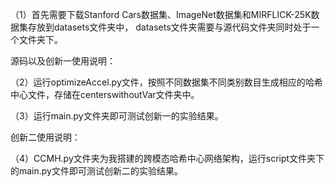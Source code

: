 （1）首先需要下载Stanford Cars数据集、ImageNet数据集和MIRFLICK-25K数据集存放到datasets文件夹中，
datasets文件夹需要与源代码文件夹同时处于一个文件夹下。

源码以及创新一使用说明：

（2）运行optimizeAccel.py文件，按照不同数据集不同类别数目生成相应的哈希中心文件，存储在centerswithoutVar文件夹中。

（3）运行main.py文件夹即可测试创新一的实验结果。

创新二使用说明：

（4）CCMH.py文件夹为我搭建的跨模态哈希中心网络架构，运行script文件夹下的main.py文件即可测试创新二的实验结果。